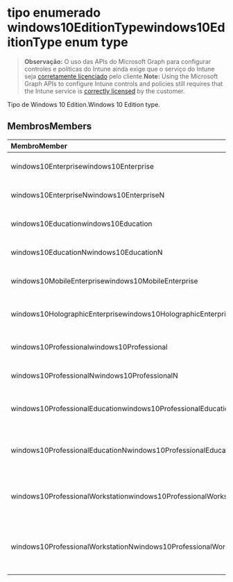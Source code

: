# <a name="windows10editiontype-enum-type"></a><span data-ttu-id="8e443-101">tipo enumerado windows10EditionType</span><span class="sxs-lookup"><span data-stu-id="8e443-101">windows10EditionType enum type</span></span>

> <span data-ttu-id="8e443-102">**Observação:** O uso das APIs do Microsoft Graph para configurar controles e políticas do Intune ainda exige que o serviço do Intune seja [corretamente licenciado](https://go.microsoft.com/fwlink/?linkid=839381) pelo cliente.</span><span class="sxs-lookup"><span data-stu-id="8e443-102">**Note:** Using the Microsoft Graph APIs to configure Intune controls and policies still requires that the Intune service is [correctly licensed](https://go.microsoft.com/fwlink/?linkid=839381) by the customer.</span></span>

<span data-ttu-id="8e443-103">Tipo de Windows 10 Edition.</span><span class="sxs-lookup"><span data-stu-id="8e443-103">Windows 10 Edition type.</span></span>
## <a name="members"></a><span data-ttu-id="8e443-104">Membros</span><span class="sxs-lookup"><span data-stu-id="8e443-104">Members</span></span>
|<span data-ttu-id="8e443-105">Membro</span><span class="sxs-lookup"><span data-stu-id="8e443-105">Member</span></span>|<span data-ttu-id="8e443-106">Valor</span><span class="sxs-lookup"><span data-stu-id="8e443-106">Value</span></span>|<span data-ttu-id="8e443-107">Descrição</span><span class="sxs-lookup"><span data-stu-id="8e443-107">Description</span></span>|
|:---|:---|:---|
|<span data-ttu-id="8e443-108">windows10Enterprise</span><span class="sxs-lookup"><span data-stu-id="8e443-108">windows10Enterprise</span></span>|<span data-ttu-id="8e443-109">0</span><span class="sxs-lookup"><span data-stu-id="8e443-109">0%</span></span>|<span data-ttu-id="8e443-110">Windows 10 Enterprise</span><span class="sxs-lookup"><span data-stu-id="8e443-110">Windows 10 Enterprise</span></span>|
|<span data-ttu-id="8e443-111">windows10EnterpriseN</span><span class="sxs-lookup"><span data-stu-id="8e443-111">windows10EnterpriseN</span></span>|<span data-ttu-id="8e443-112">1</span><span class="sxs-lookup"><span data-stu-id="8e443-112">-1</span></span>|<span data-ttu-id="8e443-113">Windows 10 EnterpriseN</span><span class="sxs-lookup"><span data-stu-id="8e443-113">Windows 10 EnterpriseN</span></span>|
|<span data-ttu-id="8e443-114">windows10Education</span><span class="sxs-lookup"><span data-stu-id="8e443-114">windows10Education</span></span>|<span data-ttu-id="8e443-115">2</span><span class="sxs-lookup"><span data-stu-id="8e443-115">-2</span></span>|<span data-ttu-id="8e443-116">Windows 10 Education</span><span class="sxs-lookup"><span data-stu-id="8e443-116">Windows 10 Education</span></span>|
|<span data-ttu-id="8e443-117">windows10EducationN</span><span class="sxs-lookup"><span data-stu-id="8e443-117">windows10EducationN</span></span>|<span data-ttu-id="8e443-118">3</span><span class="sxs-lookup"><span data-stu-id="8e443-118">-3</span></span>|<span data-ttu-id="8e443-119">Windows 10 EducationN</span><span class="sxs-lookup"><span data-stu-id="8e443-119">Windows 10 EducationN</span></span>|
|<span data-ttu-id="8e443-120">windows10MobileEnterprise</span><span class="sxs-lookup"><span data-stu-id="8e443-120">windows10MobileEnterprise</span></span>|<span data-ttu-id="8e443-121">4</span><span class="sxs-lookup"><span data-stu-id="8e443-121">-4</span></span>|<span data-ttu-id="8e443-122">Windows 10 Mobile Enterprise</span><span class="sxs-lookup"><span data-stu-id="8e443-122">Windows 10 Mobile</span></span>|
|<span data-ttu-id="8e443-123">windows10HolographicEnterprise</span><span class="sxs-lookup"><span data-stu-id="8e443-123">windows10HolographicEnterprise</span></span>|<span data-ttu-id="8e443-124">5</span><span class="sxs-lookup"><span data-stu-id="8e443-124">$-5</span></span>|<span data-ttu-id="8e443-125">Windows 10 Holographic Enterprise</span><span class="sxs-lookup"><span data-stu-id="8e443-125">Windows 10 Holographic Enterprise</span></span>|
|<span data-ttu-id="8e443-126">windows10Professional</span><span class="sxs-lookup"><span data-stu-id="8e443-126">windows10Professional</span></span>|<span data-ttu-id="8e443-127">6</span><span class="sxs-lookup"><span data-stu-id="8e443-127">-6</span></span>|<span data-ttu-id="8e443-128">Windows 10 Professional</span><span class="sxs-lookup"><span data-stu-id="8e443-128">Windows 10 Professional</span></span>|
|<span data-ttu-id="8e443-129">windows10ProfessionalN</span><span class="sxs-lookup"><span data-stu-id="8e443-129">windows10ProfessionalN</span></span>|<span data-ttu-id="8e443-130">7</span><span class="sxs-lookup"><span data-stu-id="8e443-130">-7</span></span>|<span data-ttu-id="8e443-131">Windows 10 ProfessionalN</span><span class="sxs-lookup"><span data-stu-id="8e443-131">Windows 10 ProfessionalN</span></span>|
|<span data-ttu-id="8e443-132">windows10ProfessionalEducation</span><span class="sxs-lookup"><span data-stu-id="8e443-132">windows10ProfessionalEducation</span></span>|<span data-ttu-id="8e443-133">8</span><span class="sxs-lookup"><span data-stu-id="8e443-133">-8</span></span>|<span data-ttu-id="8e443-134">Windows 10 Professional Education</span><span class="sxs-lookup"><span data-stu-id="8e443-134">Windows 10 Professional Education</span></span>|
|<span data-ttu-id="8e443-135">windows10ProfessionalEducationN</span><span class="sxs-lookup"><span data-stu-id="8e443-135">windows10ProfessionalEducationN</span></span>|<span data-ttu-id="8e443-136">9</span><span class="sxs-lookup"><span data-stu-id="8e443-136">-9</span></span>|<span data-ttu-id="8e443-137">Windows 10 Professional EducationN</span><span class="sxs-lookup"><span data-stu-id="8e443-137">Windows 10 Professional EducationN</span></span>|
|<span data-ttu-id="8e443-138">windows10ProfessionalWorkstation</span><span class="sxs-lookup"><span data-stu-id="8e443-138">windows10ProfessionalWorkstation</span></span>|<span data-ttu-id="8e443-139">10</span><span class="sxs-lookup"><span data-stu-id="8e443-139">1.0</span></span>|<span data-ttu-id="8e443-140">Windows 10 Professional for Workstations</span><span class="sxs-lookup"><span data-stu-id="8e443-140">Windows 10 Professional for Workstations</span></span>|
|<span data-ttu-id="8e443-141">windows10ProfessionalWorkstationN</span><span class="sxs-lookup"><span data-stu-id="8e443-141">windows10ProfessionalWorkstationN</span></span>|<span data-ttu-id="8e443-142">11</span><span class="sxs-lookup"><span data-stu-id="8e443-142">1.1</span></span>|<span data-ttu-id="8e443-143">Windows 10 Professional for Workstations N</span><span class="sxs-lookup"><span data-stu-id="8e443-143">Windows 10 Professional for Workstations N</span></span>|








